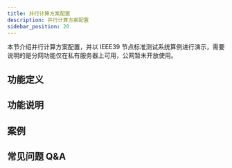 ```yaml
---
title: 并行计算方案配置
description: 并行计算方案配置
sidebar_position: 20
---
```


本节介绍并行计算方案配置，并以 IEEE39 节点标准测试系统算例进行演示，需要说明的是分网功能仅在私有服务器上可用，公网暂未开放使用。

## 功能定义


## 功能说明


## 案例


## 常见问题 Q&A